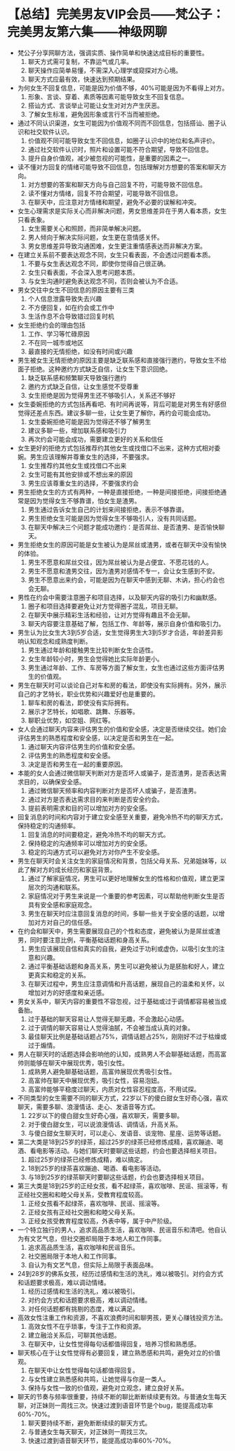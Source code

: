 # 【总结】完美男友VIP会员——梵公子：完美男友第六集——神级网聊

-   梵公子分享网聊方法，强调实质、操作简单和快速达成目标的重要性。
    1.  聊天方式需可复制，不靠运气或几率。
    2.  聊天操作应简单易懂，不需深入心理学或窥探对方心境。
    3.  聊天方式应最有效，快速达到预期结果。
-   为何女生不回复信息，可能是因为价值不够，40%可能是因为不看得上对方。
    1.  形象、言谈、穿着、素质等因素可能导致女生不回复信息。
    2.  搭讪方式、言谈举止可能让女生对对方产生厌恶。
    3.  了解女生标准，避免因形象或言行不当而被拒绝。
-   通过不同认识渠道，女生可能因为价值观不同而不回信息，包括搭讪、圈子认识和社交软件认识。
    1.  价值观不同可能导致女生不回信息，如圈子认识中的地位和名声评价。
    2.  通过社交软件认识时，照片和设置可能不符合期望，导致不回信息。
    3.  提升自身价值观，减少被忽视的可能性，是重要的因素之一。
-   读不懂对方回复的情绪可能导致不回信息，包括理解对方想要的答案和聊天方向。
    1.  对方想要的答案和聊天方向与自己回复不符，可能导致不回信息。
    2.  读不懂对方情绪，回复不符合期望，可能导致不回信息。
    3.  在聊天中，应注意对方情绪和期望，避免不必要的误解和冲突。
-   女生心理需求是实际关心而非解决问题，男女思维差异在于男人看本质，女生只看表象。
    1.  女生需要关心和照顾，而非简单解决问题。
    2.  男人倾向于解决实际问题，女生更在意情感关怀。
    3.  男女思维差异导致沟通困难，女生更注重情感表达而非解决方案。
-   在建立关系前不要表达观念不同，女生只看表面，不会透过问题看本质。
    1.  不要与女生表达观念不同，即使你觉得自己很正确。
    2.  女生只看表面，不会深入思考问题本质。
    3.  与女生沟通时避免表达观念不同，否则会被认为不合适。
-   男女交往中女生不回信息的原因主要有三类
    1.  个人信息泄露导致失去兴趣
    2.  不方便回复，如在约会或工作中
    3.  生活作息不合导致错过回复时机
-   女生拒绝约会的理由包括
    1.  工作、学习等忙碌原因
    2.  不在同一城市或地区
    3.  最直接的无情拒绝，如没有时间或兴趣
-   男生被女生无情拒绝的原因主要是缺乏联系感和直接强行邀约，导致女生不给面子拒绝。这种邀约方式缺乏自信，让女生下意识回绝。
    1.  缺乏联系感和频繁聊天导致强行邀约
    2.  邀约方式缺乏自信，让女生感觉不受尊重
    3.  女生拒绝是因为觉得男生还不够吸引人，关系还不够好
-   女生委婉拒绝的方式包括再看吧、有时间再说等，背后可能是对男生有好感但觉得还差点东西。建议多聊一些，让女生更了解你，再约会可能会成功。
    1.  女生委婉拒绝可能是因为觉得还不够了解男生
    2.  建议多聊一些，增加联系感和吸引力
    3.  再次约会可能会成功，需要建立更好的关系和信任
-   女生更好的拒绝方式包括推荐约其他女生或找借口不出来，这种方式相对委婉。男生应该理解并尊重女生的选择，不要强求。
    1.  女生推荐约其他女生或找借口不出来
    2.  女生可能有其他安排或不想出来的原因
    3.  男生应该尊重女生的选择，不要强求约会
-   男生拒绝女生的方式有两种，一种是直接拒绝，一种是间接拒绝，间接拒绝通常是因为觉得女生不够靠谱，怕女生是渣男。
    1.  男生通过告诉女生自己的计划来间接拒绝，表示不够靠谱。
    2.  男生拒绝女生可能是因为觉得女生不够吸引人，没有共同话题。
    3.  在聊天中解决三个问题才能成功邀约：是否屌丝、是否渣男、是否愉快聊天。
-   男生拒绝女生的原因可能是女生被认为是屌丝或渣男，或者在聊天中没有愉快的体验。
    1.  男生不愿意和屌丝交往，因为屌丝被认为是占便宜、不愿花钱的人。
    2.  男生不愿意和渣男交往，因为渣男对感情不专一，会让女生感到不安。
    3.  男生不愿意出来约会，可能是因为在聊天中感到无聊、木讷，担心约会也会无聊。
-   男性在约会中需要注意圈子和项目选择，以及聊天内容的吸引力和幽默感。
    1.  圈子和项目选择要避免让对方觉得圈子混乱，项目无聊。
    2.  在聊天中展示精彩生活和经验，让对方觉得有趣且不会无聊。
    3.  聊天内容要注意基础了解，包括工作、年龄等，展示自身价值和吸引力。
-   男生认为比女生大3到5岁合适，女生觉得男生大3到5岁才合适，年龄差异影响认知观念和成熟度判断。
    1.  男生通过年龄和接触男生比较判断女生合适性。
    2.  女生年龄较小时，男生会觉得她比实际年龄更小。
    3.  男生通过年龄、工作、车房等方面了解女生，女生也通过这些方面评估男生的价值观。
-   男生在聊天时可以谈论自己对车和房的看法，即使没有实际拥有。另外，展示自己的才艺特长，职业优势和兴趣爱好也是重要的。
    1.  聊车和房的看法，即使没有实际拥有。
    2.  展示才艺特长，如唱歌、跳舞、乐器等。
    3.  聊职业优势，如空姐、网红等。
-   女人会通过聊天内容来评估男生的价值和安全感，决定是否继续交往。她们会评估男生的熟悉程度和安全感，以决定是否和男生在一起。
    1.  通过聊天内容评估男生的价值和安全感。
    2.  评估男生的熟悉程度和安全感。
    3.  决定是否和男生在一起的重要原因。
-   本能的女人会通过微信聊天判断对方是否坏人或骗子，是否渣男，是否表达需求目的，以确保安全感。
    1.  通过微信聊天频率和内容判断对方是否坏人或骗子，是否渣男。
    2.  通过对方是否表达需求目的来判断是否安全约会。
    3.  提前表明需求和目的可以增加对方的安全感。
-   回复消息的时间和内容对于建立安全感至关重要，避免冷热不均的聊天方式，保持稳定的沟通频率。
    1.  回复消息的时间要稳定，避免冷热不均的聊天方式。
    2.  保持稳定的沟通频率可以增加对方的安全感。
    3.  稳定的沟通方式可以避免对方对你产生不安全感。
-   男生在聊天时会关注女生的家庭情况和背景，包括父母关系、兄弟姐妹等，以此了解对方的成长经历和家庭背景。
    1.  通过了解家庭情况，男生可以更好地理解女生的性格和价值观，建立更深层次的沟通和联系。
    2.  家庭情况对于男生来说是一个重要的参考因素，可以帮助他判断女生是否具有安全感和家庭观念。
    3.  男生在聊天时应注意回复消息的时间，多聊一些关于安全感的话题，以增加对方对自己的信任感。
-   在约会和聊天中，男生需要展现自己的个性和态度，避免被认为是屌丝或渣男，同时要注意比例，平衡基础话题和身高关系。
    1.  男生应该展现自信和真实的自我，避免过于功利或虚伪，以吸引女生的注意和兴趣。
    2.  通过平衡基础话题和身高关系，男生可以避免被认为是胚胎和好人，建立更真实和稳定的关系。
    3.  在聊天过程中，男生应注意调情和升高话题，展现自己的温柔和关怀，以增加对方的好感度和亲近感。
-   男女关系中，聊天内容的重要性不容忽视，过于基础或过于调情都容易被当成备胎。
    1.  过于基础的聊天容易让人觉得无聊无趣，不会激起心动感。
    2.  过于调情的聊天容易让人觉得油腻，不会被当成认真的对象。
    3.  最佳聊天比例是基础话题占75%，调情话题占25%，刚刚好不过于枯燥或过于煽情。
-   男人在聊天时的话题选择会影响他的认知，成熟男人不会聊基础话题，而高富帅则能够在聊天中展现优秀，吸引女性。
    1.  成熟男人避免聊基础话题，高富帅展现优秀吸引女性。
    2.  高富帅在聊天中展现优秀，吸引女性，容易泡妞。
    3.  高富帅能够平稳度过聊天，内质对女性容忍程度高，不用试探。
-   不同类型的女生需要不同的聊天方式，22岁以下的傻白甜女生好奇心强，喜欢聊天，需要多聊、浪漫情话、走心、发语音等方式。
    1.  22岁以下的傻白甜女生好奇心强，喜欢聊天，需要多聊。
    2.  对于傻白甜女生，可以说浪漫情话、调情话，升高关系。
    3.  与傻白甜女生聊天时，可以走心、发语音、谈宠物、星座、运势等话题。
-   第二大类是18到25岁的绿茶，超过25岁的绿茶已经修炼成精，喜欢蹦迪、喝酒、看电影等活动。与她们聊天时要聊这些话题，约会也要选择相关项目。
    1.  超过25岁的绿茶已经修炼成精，难以搞定。
    2.  18到25岁的绿茶喜欢蹦迪、喝酒、看电影等活动。
    3.  与18到25岁的绿茶聊天时要聊这些话题，约会也要选择相关项目。
-   第三大类是18到25岁的正经女孩，看不起绿茶，喜欢咖啡、民谣、摇滚等，有正经社交圈和和睦父母关系，受教育程度较高。
    1.  正经女孩看不起绿茶，喜欢咖啡、民谣、摇滚等。
    2.  正经女孩有正经社交圈和和睦父母关系。
    3.  正经女孩受教育程度较高，外表中等，属于中产阶级。
-   一个特立独行的男人，追求高品质生活，喜欢咖啡、民谣音乐和清吧。他自认为有文艺气息，但社交圈却局限于本地人和工作同事。
    1.  追求高品质生活，喜欢咖啡和民谣音乐。
    2.  社交圈局限于本地人和工作同事。
    3.  自认为有文艺气息，但实际上局限于表面品味。
-   24到28岁的佛系女孩，经历过感情和生活的洗礼，难以被吸引。对约会方式和话题要求极高，难以调动情绪。
    1.  经历过感情和生活的洗礼，难以被吸引。
    2.  对约会方式和话题要求极高，难以调动情绪。
    3.  对任何话题都有挑剔的态度，难以满足。
-   高效女性注重工作和资源，不喜欢浪费时间和聊男孩，更关心赚钱投资方法。
    1.  高效女性不在乎琐事，专注于工作和资源。
    2.  建立融洽关系后，可聊其他话题。
    3.  在聊天中，让女性觉得每句话都值得回复，培养习惯和熟悉感。
-   聊天核心在于让女性觉得有必要回复，建立熟悉感和共鸣，避免对立的价值观。
    1.  在聊天中让女性觉得每句话都值得回复。
    2.  与女性建立熟悉感和共鸣，让她觉得与你是一类人。
    3.  保持与女性一致的价值观，避免对立观念，建立良好关系。
-   聊天的节奏与频率很重要，持续不断的聊比断断续续更有效。与普通女生每天聊，对正妹则一周找三次。快速过渡到语音环节是个bug，能提高成功率60%-70%。
    1.  聊天要持续不断，避免断断续续的聊天方式。
    2.  与普通女生每天聊天，对正妹则一周找三次。
    3.  快速过渡到语音聊天环节，能提高成功率60%-70%。